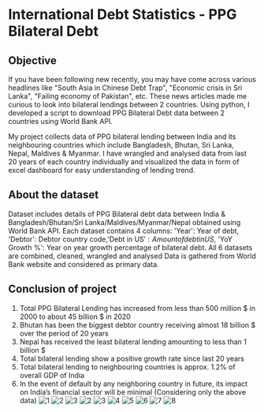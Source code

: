 # International Debt Statistics - PPG Bilateral Debt

## Objective

If you have been following new recently, you may have come across various headlines like "South Asia in Chinese Debt Trap", "Economic crisis in Sri Lanka", "Failing economy of Pakistan", etc. These news articles made me curious to look into bilateral lendings between 2 countries. Using python, I developed a script to download PPG Bilateral Debt data between 2 countries using World Bank API.

My project collects data of PPG bilateral lending between India and its neighbouring countries which include Bangladesh, Bhutan, Sri Lanka, Nepal, Maldives & Myanmar. I have wrangled and analysed data from last 20 years of each country individually and visualized the data in form of excel dashboard for easy understanding of lending trend. 

## About the dataset

Dataset includes details of PPG Bilateral debt data between India & Bangladesh/Bhutan/Sri Lanka/Maldives/Myanmar/Nepal obtained using World Bank API. Each dataset contains 4 columns: 'Year': Year of debt, 'Debtor': Debtor country code,'Debt in US$': Amount of debt in US$, 'YoY Growth %': Year on year growth percentage of bilateral debt.
All 6 datasets are combined, cleaned, wrangled and analysed
Data is gathered from World Bank website and considered as primary data.

## Conclusion of project

1) Total PPG Bilateral Lending has increased from less than 500 million $ in 2000 to about 45 billion $ in 2020
2) Bhutan has been the biggest debtor country receiving almost 18 billion $ over the period of 20 years
3) Nepal has received the least bilateral lending amounting to less than 1 billion $
4) Total bilateral lending show a positive growth rate since last 20 years
5) Total bilateral lending to neighbouring countries is approx. 1.2% of overall GDP of India 
6) In the event of default by any neighboring country in future, its impact on India’s financial sector will be minimal (Considering only the above data)
   ![1](https://github.com/mridulbagra/International_Debt_Analysis/assets/89296921/6f706dad-eea9-400c-b763-ec4eb5df3f3e)
![2](https://github.com/mridulbagra/International_Debt_Analysis/assets/89296921/aea90a0c-805f-48b7-bc82-58896336460f)
![3](https://github.com/mridulbagra/International_Debt_Analysis/assets/89296921/3ab295db-113f-4f5b-8293-dec577106ee5)
![2](https://github.com/mridulbagra/International_Debt_Analysis/assets/89296921/03d1f135-d67d-4d14-a184-91026b7ca49d)
![3](https://github.com/mridulbagra/International_Debt_Analysis/assets/89296921/5530d984-934a-4c26-bc6e-155dcc095031)
![4](https://github.com/mridulbagra/International_Debt_Analysis/assets/89296921/9eec81d0-a72e-40e6-ac99-704e2c054572)
![5](https://github.com/mridulbagra/International_Debt_Analysis/assets/89296921/3fad4353-d6c3-457c-86d9-8cdca418d716)
![6](https://github.com/mridulbagra/International_Debt_Analysis/assets/89296921/79659ae1-5787-4394-a87f-8de9e0156277)
![7](https://github.com/mridulbagra/International_Debt_Analysis/assets/89296921/1b70a8e5-1be1-4c39-bed8-81c2f98cd468)
![8](https://github.com/mridulbagra/International_Debt_Analysis/assets/89296921/3e0c8b99-56fb-49ef-9134-3c5abca4c11f)


